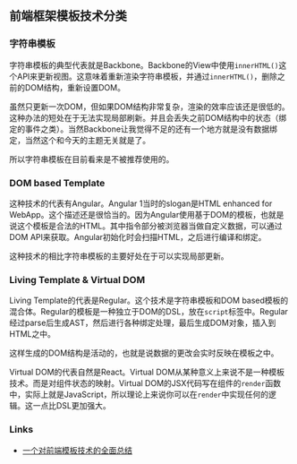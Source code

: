 ## 前端框架模板技术分类

### 字符串模板

字符串模板的典型代表就是Backbone。Backbone的View中使用`innerHTML()`这个API来更新视图。这意味着重新渲染字符串模板，并通过`innerHTML()`，删除之前的DOM结构，重新设置DOM。

虽然只更新一次DOM，但如果DOM结构非常复杂，渲染的效率应该还是很低的。这种办法的短处在于无法实现局部刷新。并且会丢失之前DOM结构中的状态（绑定的事件之类）。当然Backbone让我觉得不足的还有一个地方就是没有数据绑定，当然这个和今天的主题无关就是了。

所以字符串模板在目前看来是不被推荐使用的。

### DOM based Template

这种技术的代表有Angular。Angular 1当时的slogan是HTML enhanced for WebApp。这个描述还是很恰当的。因为Angular使用基于DOM的模板，也就是说这个模板是合法的HTML。其中指令部分被浏览器当做自定义数据，可以通过DOM API来获取。Angular初始化时会扫描HTML，之后进行编译和绑定。

这种技术的相比字符串模板的主要好处在于可以实现局部更新。

### Living Template & Virtual DOM

Living Template的代表是Regular。这个技术是字符串模板和DOM based模板的混合体。Regular的模板是一种独立于DOM的DSL，放在`script`标签中。Regular经过parse后生成AST，然后进行各种绑定处理，最后生成DOM对象，插入到HTML之中。

这样生成的DOM结构是活动的，也就是说数据的更改会实时反映在模板之中。

Virtual DOM的代表自然是React。Virtual DOM从某种意义上来说不是一种模板技术。而是对组件状态的映射。Virtual DOM的JSX代码写在组件的`render`函数中，实际上就是JavaScript，所以理论上来说你可以在`render`中实现任何的逻辑。这一点比DSL更加强大。


### Links
+ [一个对前端模板技术的全面总结](http://www.html-js.com/article/2313)
